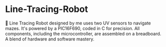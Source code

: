 # Line-Tracing-Robot
🤖 Line Tracing Robot designed by me uses two UV sensors to navigate mazes. It's powered by a PIC16F690, coded in C for precision. All components, including the microcontroller, are assembled on a breadboard. A blend of hardware and software mastery.

